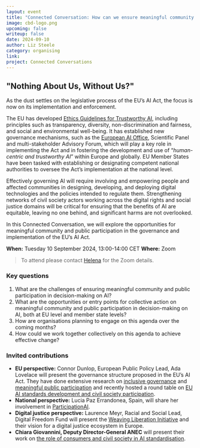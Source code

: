 ```yaml
---
layout: event
title: "Connected Conversation: How can we ensure meaningful community and public participation in the governance and implementation of the EU’s AI Act?"
image: cbd-logo.png
upcoming: false
writeup: false
date: 2024-09-10
author: Liz Steele
category: organising
link: 
project: Connected Conversations
---
```


## "Nothing About Us, Without Us?"

As the dust settles on the legislative process of the EU’s AI Act, the focus is now on its implementation and enforcement. 

<!--more-->

The EU has developed [Ethics Guidelines for Trustworthy AI](https://digital-strategy.ec.europa.eu/en/library/ethics-guidelines-trustworthy-ai), including principles such as transparency, diversity, non-discrimination and fairness, and social and environmental well-being. It has established new governance mechanisms, such as the [European AI Office](https://digital-strategy.ec.europa.eu/en/policies/ai-office), Scientific Panel and multi-stakeholder Advisory Forum, which will play a key role in implementing the Act and in fostering the development and use of “_human-centric and trustworthy AI_” within Europe and globally. EU Member States have been tasked with establishing or designating competent national authorities to oversee the Act’s implementation at the national level.

Effectively governing AI will require involving and empowering people and affected communities in designing, developing, and deploying digital technologies and the policies intended to regulate them. Strengthening networks of civil society actors working across the digital rights and social justice domains will be critical for ensuring that the benefits of AI are equitable, leaving no one behind, and significant harms are not overlooked.

In this Connected Conversation, we will explore the opportunities for meaningful community and public participation in the governance and implementation of the EU’s AI Act. 

**When:** Tuesday 10 September 2024, 13:00-14:00 CET
**Where:** Zoom

> To attend please contact [Helena](mailto:helena@connectedbydata.org) for the Zoom details.

### Key questions
1. What are the challenges of ensuring meaningful community and public participation in decision-making on AI? 
2. What are the opportunities or entry points for collective action on meaningful community and public participation in decision-making on AI, both at EU level and member state levels?
3. How are organisations planning to engage on this agenda over the coming months?
4. How could we work together collectively on this agenda to achieve effective change?

### Invited contributions
* **EU perspective:** Connor Dunlop, European Public Policy Lead, Ada Lovelace will present the governance structure proposed in the EU’s AI Act. They have done extensive research on [inclusive governance](https://www.adalovelaceinstitute.org/report/inclusive-ai-governance/) and  [meaningful public participation](https://europeanaifund.org/newspublications/interview-with-connor-dunlop-from-the-ada-lovelace-institute-bringing-new-insights-on-ai-governance/) and recently hosted a round table on [EU AI standards development and civil society participation](https://www.adalovelaceinstitute.org/event/eu-ai-standards-civil-society-participation/).
* **National perspective:** Lucia Paz Errandonea, Spain, will share her involvement in [ParticipationAI](https://participationai.org/#page-5). 
* **Digital justice perspective:** Laurence Meyr, Racial and Social Lead, Digital Freedom Fund will present the [Weaving Liberation Initiative](https://weavingliberation.org/meet-us/#team) and their vision for a digital justice ecosystem in Europe.
* **Chiara Giovannini, Deputy Director-General ANEC** will present their work on [the role of consumers and civil society in AI standardisation](https://anec.eu/projects/ai-standards).  